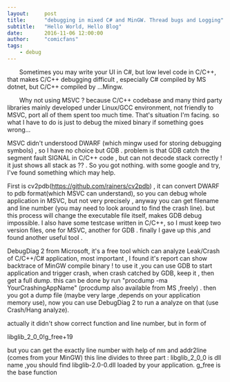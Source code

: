 ```yaml
---
layout:     post
title:      "debugging in mixed C# and MinGW. Thread bugs and Logging"
subtitle:   "Hello World, Hello Blog"
date:       2016-11-06 12:00:00
author:     "comicfans"
tags:
    - debug
---
```



&emsp;&emsp;Sometimes you may write your UI in C#, but low level code in C/C++, that makes C/C++ debugging difficult ,  especially C# compiled by MS dotnet, but C/C++ compiled by ...Mingw.

&emsp;&emsp;Why not using MSVC ?  because C/C++ codebase and many third party libraries mainly developed under Linux/GCC environment, not friendly to MSVC, port all of them spent too much time. That's situation I'm facing. so what I have to do is just to debug the mixed binary if something goes wrong...

  MSVC didn't understood DWARF (which mingw used for storing debugging symbols) , so I have no choice but GDB . problem is that GDB catch the segment fault SIGNAL in C/C++ code , but can not decode stack correctly ! it just shows all stack as ?? . So you got nothing. with some google and try, I've found something which may help.

  First is cv2pdb(https://github.com/rainers/cv2pdb) , it can convert DWARF to pdb  format(which MSVC can understand), so you can debug whole application in MSVC, but not very  precisely , anyway  you can get filename and line number (you may need to look around to find the crash line).  but this process will change the executable file itself, makes  GDB debug impossible. I also have some testcase written in C/C++,  so I must keep two version files, one for MSVC, another for GDB . finally I gave up this ,and found another useful tool .

  DebugDiag 2 from Microsoft, it's a free tool which can analyze Leak/Crash of C/C++/C# application, most important , I found it's report can show backtrace of MinGW compile binary ! to use it ,you can use GDB to start application and trigger crash, when crash catched by GDB,  keep it , then get a full dump. this can be done by run "procdump -ma YourCrashingAppName" (procdump also available from MS ,freely) . then you got a dump file (maybe very large ,depends on your application memory use), now you can use DebugDiag 2 to run a analyze on that (use Crash/Hang analyze).


  actually it didn't show correct function and line number, but in form of

   

libglib_2_0_0!g_free+19


but you can get the exactly line number with help of nm and addr2line (comes from your MinGW) this line divides to three part : libglib_2_0_0 is dll name ,you should find libglib-2.0-0.dll loaded by your application. g_free is the base function

      

      
